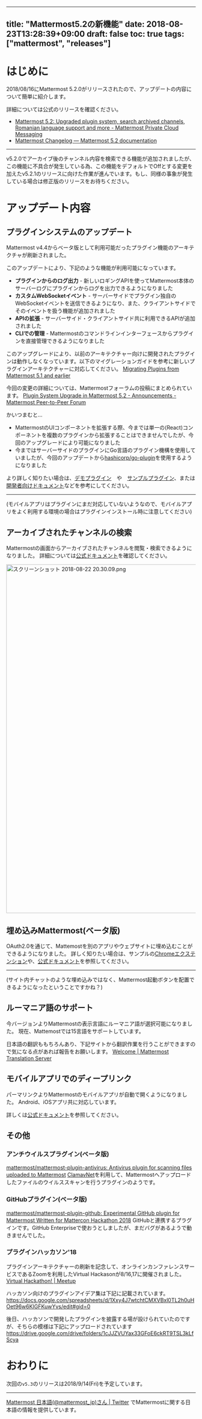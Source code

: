
---
title: "Mattermost5.2の新機能"
date: 2018-08-23T13:28:39+09:00
draft: false
toc: true
tags: ["mattermost", "releases"]
---

# はじめに

2018/08/16にMattermost 5.2.0がリリースされたので、アップデートの内容について簡単に紹介します。

詳細については公式のリリースを確認ください。

* [Mattermost 5\.2: Upgraded plugin system, search archived channels, Romanian language support and more \- Mattermost Private Cloud Messaging](https://mattermost.com/blog/mattermost-5-2-upgraded-plugin-system-search-archived-channels-romanian-language-support-and-more/)
* [Mattermost Changelog — Mattermost 5\.2 documentation](https://docs.mattermost.com/administration/changelog.html)

---

v5.2.0でアーカイブ後のチャンネル内容を検索できる機能が追加されましたが、この機能に不具合が発生している為、この機能をデフォルトでOffとする変更を加えたv5.2.1のリリースに向けた作業が進んでいます。もし、同様の事象が発生している場合は修正版のリリースをお待ちください。

# アップデート内容

## プラグインシステムのアップデート
Mattermost v4.4からベータ版として利用可能だったプラグイン機能のアーキテクチャが刷新されました。

このアップデートにより、下記のような機能が利用可能になっています。

* **プラグインからのログ出力** - 新しいロギングAPIを使ってMattermost本体のサーバーログにプラグインからログを出力できるようになりました
* **カスタムWebSocketイベント** - サーバーサイドでプラグイン独自のWebSocketイベントを送信できるようになり、また、クライアントサイドでそのイベントを扱う機能が追加されました
* **APIの拡張** - サーバーサイド・クライアントサイド共に利用できるAPIが追加されました
* **CLIでの管理** - Mattermostのコマンドラインインターフェースからプラグインを直接管理できるようになりました

このアップグレードにより、以前のアーキテクチャー向けに開発されたプラグインは動作しなくなっています。以下のマイグレーションガイドを参考に新しいプラグインアーキテクチャーに対応してください。
[Migrating Plugins from Mattermost 5.1 and earlier](https://developers.mattermost.com/extend/plugins/migration/)

今回の変更の詳細については、Mattermostフォーラムの投稿にまとめられています。
[Plugin System Upgrade in Mattermost 5\.2 \- Announcements \- Mattermost Peer\-to\-Peer Forum](https://forum.mattermost.org/t/plugin-system-upgrade-in-mattermost-5-2/5498)

かいつまむと...

* MattermostのUIコンポーネントを拡張する際、今までは単一の(React)コンポーネントを複数のプラグインから拡張することはできませんでしたが、今回のアップグレードにより可能になりました
* 今まではサーバーサイドのプラグインにGo言語のプラグイン機構を使用していましたが、今回のアップデートから[hashicorp/go\-plugin](https://github.com/hashicorp/go-plugin)を使用するようになりました


より詳しく知りたい場合は、[デモプラグイン](https://github.com/mattermost/mattermost-plugin-demo)　や　[サンプルプラグイン](https://github.com/mattermost/mattermost-plugin-sample)、または[開発者向けドキュメント](https://developers.mattermost.com/extend/plugins/)などを参考にしてください。

---

(モバイルアプリはプラグインにまだ対応していないようなので、モバイルアプリをよく利用する環境の場合はプラグインインストール時に注意してください)

## アーカイブされたチャンネルの検索
Mattermostの画面からアーカイブされたチャンネルを閲覧・検索できるようになりました。
詳細については[公式ドキュメント](https://docs.mattermost.com/help/getting-started/organizing-conversations.html#archiving-a-channel)を確認してください。

<img width="926" alt="スクリーンショット 2018-08-22 20.30.09.png" src="https://qiita-image-store.s3.amazonaws.com/0/9891/78c9dc29-df12-810d-7474-4d692bfc5f6a.png">


## 埋め込みMattermost(ベータ版)
OAuth2.0を通じて、Mattemostを別のアプリやウェブサイトに埋め込むことができるようになりました。
詳しく知りたい場合は、サンプルの[Chromeエクステンション](https://github.com/mattermost/mattermost-chrome-extension)や、[公式ドキュメント](https://docs.mattermost.com/integrations/embedding.html)を参照してください。

---

(サイト内チャットのような埋め込みではなく、Mattermost起動ボタンを配置できるようになったということですかね？)

## ルーマニア語のサポート
今バージョンよりMattermostの表示言語にルーマニア語が選択可能になりました。
現在、Mattemostでは15言語をサポートしています。

日本語の翻訳ももちろんあり、下記サイトから翻訳作業を行うことができますので気になる点があれば報告をお願いします。
[Welcome \| Mattermost Translation Server](https://translate.mattermost.com/)

## モバイルアプリでのディープリンク
パーマリンクよりMattermostのモバイルアプリが自動で開くようになりました。
Android、iOSアプリ共に対応しています。

詳しくは[公式ドキュメント](https://docs.mattermost.com/mobile/mobile-faq.html#how-do-i-configure-deep-linking)を参照してください。

## その他

### アンチウイルスプラグイン(ベータ版)
[mattermost/mattermost\-plugin\-antivirus: Antivirus plugin for scanning files uploaded to Mattermost](https://github.com/mattermost/mattermost-plugin-antivirus)
[ClamavNet](https://www.clamav.net/assets/Ill-01.png)を利用して、Mattermostへアップロードしたファイルのウイルススキャンを行うプラグインのようです。

### GitHubプラグイン(ベータ版)
[mattermost/mattermost\-plugin\-github: Experimental GitHub plugin for Mattermost Written for Mattercon Hackathon 2018](https://github.com/mattermost/mattermost-plugin-github)
GitHubと連携するプラグインです。GitHub Enterpriseで使おうとしましたが、まだバグがあるようで動きませんでした。


### プラグインハッカソン'18
プラグインアーキテクチャーの刷新を記念して、オンラインカンファレンスサービスであるZoomを利用したVirtual Hackasonが8/16,17に開催されました。
[Virtual Hackathon\! \| Meetup](https://www.meetup.com/ja-JP/mattermost/events/253346351/?eventId=253346351&rv=ea1_v2&rv=ea1_v2)

ハッカソン向けのプラグインアイデア集は下記に記載されています。
https://docs.google.com/spreadsheets/d/1Xxy4J7wtchtCMXVBxl0TL2h0uHOet96w6KIGFKuwYvs/edit#gid=0

後日、ハッカソンで開発したプラグインを披露する場が設けられていたのですが、そちらの模様は下記にアップロードされています
https://drive.google.com/drive/folders/1cJJZVUYax33GFoE6ckRT9TSL3kLfScya


# おわりに

次回の`v5.3`のリリースは2018/9/14(Fri)を予定しています。

---

[Mattermost 日本語\(@mattermost\_jp\)さん \| Twitter](https://twitter.com/mattermost_jp?lang=ja) でMattermostに関する日本語の情報を提供しています。



